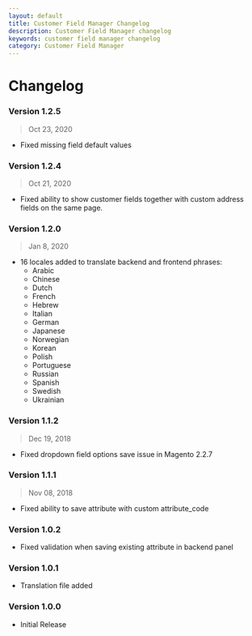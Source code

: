 ```yaml
---
layout: default
title: Customer Field Manager Changelog
description: Customer Field Manager changelog
keywords: customer field manager changelog
category: Customer Field Manager
---
```


# Changelog

### Version 1.2.5

> Oct 23, 2020

 -  Fixed missing field default values

### Version 1.2.4

> Oct 21, 2020

 -  Fixed ability to show customer fields together with custom address fields
    on the same page.

### Version 1.2.0

> Jan 8, 2020

 -  16 locales added to translate backend and frontend phrases:
    - Arabic
    - Chinese
    - Dutch
    - French
    - Hebrew
    - Italian
    - German
    - Japanese
    - Norwegian
    - Korean
    - Polish
    - Portuguese
    - Russian
    - Spanish
    - Swedish
    - Ukrainian

### Version 1.1.2

> Dec 19, 2018

 -  Fixed dropdown field options save issue in Magento 2.2.7

### Version 1.1.1

> Nov 08, 2018

 -  Fixed ability to save attribute with custom attribute_code

### Version 1.0.2

 -  Fixed validation when saving existing attribute in backend panel

### Version 1.0.1

 -  Translation file added

### Version 1.0.0

 -  Initial Release
